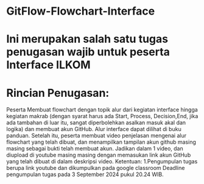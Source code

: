 # GitFlow-Flowchart-Interface

# Ini merupakan salah satu tugas penugasan wajib untuk peserta Interface ILKOM
# Rincian Penugasan:

Peserta Membuat flowchart dengan topik alur dari kegiatan interface hingga kegiatan makrab
(dengan syarat harus ada Start, Process, Decision,End, jika ada tambahan di luar itu, sangat
diperbolehkan asalkan masuk akal dan logika) dan membuat akun GitHub. Alur interface dapat dilihat
di buku panduan. Setelah itu, peserta membuat video penjelasan mengenai alur flowchart yang
telah dibuat, dan menampilkan tampilan akun github masing masing sebagai bukti telah
membuat akun. Jadikan dalam 1 video, dan diupload di youtube masing masing dengan memasukan link akun
GitHub yang telah dibuat di dalam deskripsi video.
Ketentuan:
1.Pengumpulan tugas berupa link youtube dan
dikumpulkan pada google classroom
Deadline pengumpulan tugas pada 3 September 2024 pukul 20.24 WIB. 

